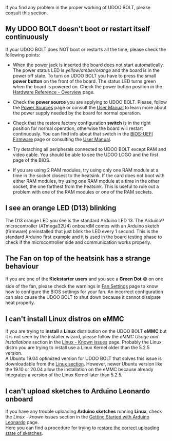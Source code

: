 If you find any problem in the proper working of UDOO BOLT, please consult this section.

## My UDOO BOLT doesn't boot or restart itself continuously

If your UDOO BOLT does NOT boot or restarts all the time, please check the following points:

- When the power jack is inserted the board does not start automatically. The power status LED is *yellow/amber/orange* and the board is in the power off state. To turn on UDOO BOLT you have to press the small **power button** on the front of the board. The status LED turns green when the board is powered on. Check the power button position in the [Hardware Reference - Overview](!/Hardware_References/Overview) page.

- Check the **power source** you are applying to UDOO BOLT. Please, follow the [Power Sources](!/Hardware_References/Power_Sources) page or consult the [User Manual](https://udoo.org/download/files/Doc/UDOO_BOLT_MANUAL.pdf) to learn more about the power supply needed by the board for normal operation.

- Check that the restore factory configuration **switch** is in the right position for normal operation, otherwise the board will restart continuously. You can find info about that switch in the [BIOS-UEFI Firmware](!/BIOS-UEFI_and_Tools/BIOS-UEFI_Firmware) page or consulting the [User Manual](https://udoo.org/download/files//Doc/UDOO_BOLT_MANUAL.pdf).

- Try detaching all peripherals connected to UDOO BOLT except RAM and video cable. You should be able to see the UDOO LOGO and the first page of the BIOS.

- If you are using 2 RAM modules, try using only one RAM module at a time in the socket closest to the heatsink. If the card does not boot with either RAM modules, try using one RAM module at a time in the other socket, the one farthest from the heatsink. This is useful to rule out a problem with one of the RAM modules or one of the RAM sockets.

## I see an orange LED (D13) blinking

The D13 orange LED you see is the standard Arduino LED 13. The Arduino&reg; microcontroller (ATmega32U4) onboardM comes with an Arduino sketch (firmware) preinstalled that just blink the LED every 1 second. This is the standard Arduino first example and it is used in the board testing phase to check if the microcontroller side and communication works properly.

## The Fan on top of the heatsink has a strange behaviour

If you are one of the **Kickstarter users** and you see a **Green Dot** 🟢 on one side of the fan, please check the warnings in [Fan Settings](!/BIOS-UEFI_and_Tools/Fan_Settings) page to know how to configure the BIOS settings for your fan. An incorrect configuration can also cause the UDOO BOLT to shut down because it cannot dissipate heat properly.

## I can't install Linux distros on eMMC

If you are trying to **install** a **Linux** distribution on the UDOO BOLT **eMMC** but it is not seen by the installer wizard, please follow the *eMMC Usage and Installations* section in the [Linux - Known issues](!/Operating_Systems/Linux/Known_issues#page_eMMC-Usage-and-Installation) page. Probably the Linux distro you are trying to install use a Linux Kernel older than the 5.2.5 version.  
A Ubuntu 19.04 optimized version for UDOO BOLT that solves this issue is downloadable from the [Linux section](!/Operating_Systems/Linux/index#page_Ubuntu-19-04-Disco-Dingo-with-amdgpu-graphics-and-eMMC-support).  However, newer Ubuntu version like the 19.10 or 20.04 allow the installation on the eMMC because already integrates a version of the Linux Kernel later than 5.2.5.

## I can't upload sketches to Arduino Leonardo onboard

If you have any trouble uploading **Arduino sketches** running **Linux**, check the *Linux - known issues* section in the [Getting Started with Arduino Leonardo](!/Arduino_Leonardo-compatible(ATmega32U4)/Getting_Started_with_Arduino_Leonardo#page_Known-issues) page.  
Here you can find a procedure for trying to [restore the correct uploading state of sketches](!/Arduino_Leonardo-compatible(ATmega32U4)/Getting_Started_with_Arduino_Leonardo#page_How-to-restore-the-correct-uploading-state-of-sketches).
